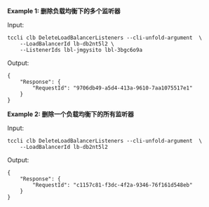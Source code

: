 **Example 1: 删除负载均衡下的多个监听器**



Input: 

```
tccli clb DeleteLoadBalancerListeners --cli-unfold-argument  \
    --LoadBalancerId lb-db2nt5l2 \
    --ListenerIds lbl-jmgysito lbl-3bgc6o9a
```

Output: 
```
{
    "Response": {
        "RequestId": "9706db49-a5d4-413a-9610-7aa1075517e1"
    }
}
```

**Example 2: 删除一个负载均衡下的所有监听器**



Input: 

```
tccli clb DeleteLoadBalancerListeners --cli-unfold-argument  \
    --LoadBalancerId lb-db2nt5l2
```

Output: 
```
{
    "Response": {
        "RequestId": "c1157c81-f3dc-4f2a-9346-76f161d548eb"
    }
}
```

